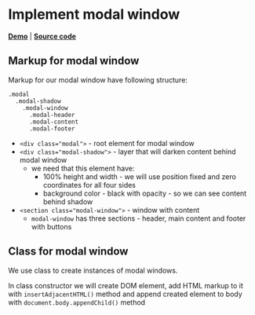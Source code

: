 # Implement modal window

[**Demo**](https://romach.github.io/examples/javascript/modal-window/demo.html) | [**Source code**](https://github.com/romach/examples/tree/master/javascript/modal-window)

## Markup for modal window

Markup for our modal window have following structure:

```
.modal
  .modal-shadow
    .modal-window
      .modal-header
      .modal-content
      .modal-footer
```

- `<div class="modal">` - root element for modal window
- `<div class="modal-shadow">` - layer that will darken content behind modal window
  - we need that this element have:
    - 100% height and width - we will use position fixed and zero coordinates for all four sides
    - background color - black with opacity - so we can see content behind shadow
- `<section class="modal-window">` - window with content
  - `modal-window`  has three sections - header, main content and footer with buttons

## Class for modal window

We use class to create instances of modal windows.

In class constructor we will create DOM element, add HTML markup to it with `insertAdjacentHTML()` method and append created element to body with `document.body.appendChild()` method